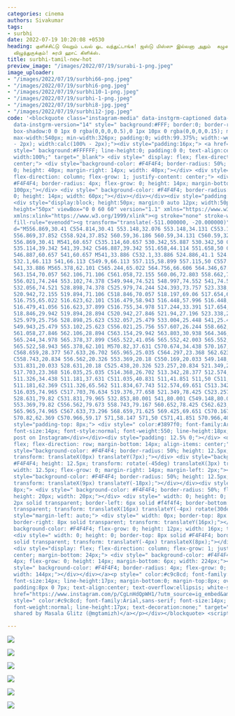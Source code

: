 ```yaml
---
categories: cinema
authors: Sivakumar
tags:
- surbhi
date: 2022-07-19 10:20:08 +0530
heading: குளிச்சிட்டு வெறும் டவல் ஓட வந்துட்டாங்க! ஜஸ்டு மிஸ்ஸு இல்லனா அதும்  கழுண்டு
  விழுந்துருக்கும்! சுரபி ஹாட் கிளிக்ஸ்.
title: surbhi-tamil-new-hot
preview_image: "/images/2022/07/19/surabi-1-png.jpeg"
image_uploader:
- "/images/2022/07/19/surbhi66-png.jpeg"
- "/images/2022/07/19/surbhi6-png.jpeg"
- "/images/2022/07/19/surbhi10-1-png.jpeg"
- "/images/2022/07/19/surbhi-1-png.jpeg"
- "/images/2022/07/19/surbhi8-jpg.jpeg"
- "/images/2022/07/19/surbhi12-jpg.jpeg"
code: '<blockquote class="instagram-media" data-instgrm-captioned data-instgrm-permalink="https://www.instagram.com/p/CgLnHdQpWH1/?utm_source=ig_embed&amp;utm_campaign=loading"
  data-instgrm-version="14" style=" background:#FFF; border:0; border-radius:3px;
  box-shadow:0 0 1px 0 rgba(0,0,0,0.5),0 1px 10px 0 rgba(0,0,0,0.15); margin: 1px;
  max-width:540px; min-width:326px; padding:0; width:99.375%; width:-webkit-calc(100%
  - 2px); width:calc(100% - 2px);"><div style="padding:16px;"> <a href="https://www.instagram.com/p/CgLnHdQpWH1/?utm_source=ig_embed&amp;utm_campaign=loading"
  style=" background:#FFFFFF; line-height:0; padding:0 0; text-align:center; text-decoration:none;
  width:100%;" target="_blank"> <div style=" display: flex; flex-direction: row; align-items:
  center;"> <div style="background-color: #F4F4F4; border-radius: 50%; flex-grow:
  0; height: 40px; margin-right: 14px; width: 40px;"></div> <div style="display: flex;
  flex-direction: column; flex-grow: 1; justify-content: center;"> <div style=" background-color:
  #F4F4F4; border-radius: 4px; flex-grow: 0; height: 14px; margin-bottom: 6px; width:
  100px;"></div> <div style=" background-color: #F4F4F4; border-radius: 4px; flex-grow:
  0; height: 14px; width: 60px;"></div></div></div><div style="padding: 19% 0;"></div>
  <div style="display:block; height:50px; margin:0 auto 12px; width:50px;"><svg width="50px"
  height="50px" viewBox="0 0 60 60" version="1.1" xmlns="https://www.w3.org/2000/svg"
  xmlns:xlink="https://www.w3.org/1999/xlink"><g stroke="none" stroke-width="1" fill="none"
  fill-rule="evenodd"><g transform="translate(-511.000000, -20.000000)" fill="#000000"><g><path
  d="M556.869,30.41 C554.814,30.41 553.148,32.076 553.148,34.131 C553.148,36.186 554.814,37.852
  556.869,37.852 C558.924,37.852 560.59,36.186 560.59,34.131 C560.59,32.076 558.924,30.41
  556.869,30.41 M541,60.657 C535.114,60.657 530.342,55.887 530.342,50 C530.342,44.114
  535.114,39.342 541,39.342 C546.887,39.342 551.658,44.114 551.658,50 C551.658,55.887
  546.887,60.657 541,60.657 M541,33.886 C532.1,33.886 524.886,41.1 524.886,50 C524.886,58.899
  532.1,66.113 541,66.113 C549.9,66.113 557.115,58.899 557.115,50 C557.115,41.1 549.9,33.886
  541,33.886 M565.378,62.101 C565.244,65.022 564.756,66.606 564.346,67.663 C563.803,69.06
  563.154,70.057 562.106,71.106 C561.058,72.155 560.06,72.803 558.662,73.347 C557.607,73.757
  556.021,74.244 553.102,74.378 C549.944,74.521 548.997,74.552 541,74.552 C533.003,74.552
  532.056,74.521 528.898,74.378 C525.979,74.244 524.393,73.757 523.338,73.347 C521.94,72.803
  520.942,72.155 519.894,71.106 C518.846,70.057 518.197,69.06 517.654,67.663 C517.244,66.606
  516.755,65.022 516.623,62.101 C516.479,58.943 516.448,57.996 516.448,50 C516.448,42.003
  516.479,41.056 516.623,37.899 C516.755,34.978 517.244,33.391 517.654,32.338 C518.197,30.938
  518.846,29.942 519.894,28.894 C520.942,27.846 521.94,27.196 523.338,26.654 C524.393,26.244
  525.979,25.756 528.898,25.623 C532.057,25.479 533.004,25.448 541,25.448 C548.997,25.448
  549.943,25.479 553.102,25.623 C556.021,25.756 557.607,26.244 558.662,26.654 C560.06,27.196
  561.058,27.846 562.106,28.894 C563.154,29.942 563.803,30.938 564.346,32.338 C564.756,33.391
  565.244,34.978 565.378,37.899 C565.522,41.056 565.552,42.003 565.552,50 C565.552,57.996
  565.522,58.943 565.378,62.101 M570.82,37.631 C570.674,34.438 570.167,32.258 569.425,30.349
  C568.659,28.377 567.633,26.702 565.965,25.035 C564.297,23.368 562.623,22.342 560.652,21.575
  C558.743,20.834 556.562,20.326 553.369,20.18 C550.169,20.033 549.148,20 541,20 C532.853,20
  531.831,20.033 528.631,20.18 C525.438,20.326 523.257,20.834 521.349,21.575 C519.376,22.342
  517.703,23.368 516.035,25.035 C514.368,26.702 513.342,28.377 512.574,30.349 C511.834,32.258
  511.326,34.438 511.181,37.631 C511.035,40.831 511,41.851 511,50 C511,58.147 511.035,59.17
  511.181,62.369 C511.326,65.562 511.834,67.743 512.574,69.651 C513.342,71.625 514.368,73.296
  516.035,74.965 C517.703,76.634 519.376,77.658 521.349,78.425 C523.257,79.167 525.438,79.673
  528.631,79.82 C531.831,79.965 532.853,80.001 541,80.001 C549.148,80.001 550.169,79.965
  553.369,79.82 C556.562,79.673 558.743,79.167 560.652,78.425 C562.623,77.658 564.297,76.634
  565.965,74.965 C567.633,73.296 568.659,71.625 569.425,69.651 C570.167,67.743 570.674,65.562
  570.82,62.369 C570.966,59.17 571,58.147 571,50 C571,41.851 570.966,40.831 570.82,37.631"></path></g></g></g></svg></div><div
  style="padding-top: 8px;"> <div style=" color:#3897f0; font-family:Arial,sans-serif;
  font-size:14px; font-style:normal; font-weight:550; line-height:18px;">View this
  post on Instagram</div></div><div style="padding: 12.5% 0;"></div> <div style="display:
  flex; flex-direction: row; margin-bottom: 14px; align-items: center;"><div> <div
  style="background-color: #F4F4F4; border-radius: 50%; height: 12.5px; width: 12.5px;
  transform: translateX(0px) translateY(7px);"></div> <div style="background-color:
  #F4F4F4; height: 12.5px; transform: rotate(-45deg) translateX(3px) translateY(1px);
  width: 12.5px; flex-grow: 0; margin-right: 14px; margin-left: 2px;"></div> <div
  style="background-color: #F4F4F4; border-radius: 50%; height: 12.5px; width: 12.5px;
  transform: translateX(9px) translateY(-18px);"></div></div><div style="margin-left:
  8px;"> <div style=" background-color: #F4F4F4; border-radius: 50%; flex-grow: 0;
  height: 20px; width: 20px;"></div> <div style=" width: 0; height: 0; border-top:
  2px solid transparent; border-left: 6px solid #f4f4f4; border-bottom: 2px solid
  transparent; transform: translateX(16px) translateY(-4px) rotate(30deg)"></div></div><div
  style="margin-left: auto;"> <div style=" width: 0px; border-top: 8px solid #F4F4F4;
  border-right: 8px solid transparent; transform: translateY(16px);"></div> <div style="
  background-color: #F4F4F4; flex-grow: 0; height: 12px; width: 16px; transform: translateY(-4px);"></div>
  <div style=" width: 0; height: 0; border-top: 8px solid #F4F4F4; border-left: 8px
  solid transparent; transform: translateY(-4px) translateX(8px);"></div></div></div>
  <div style="display: flex; flex-direction: column; flex-grow: 1; justify-content:
  center; margin-bottom: 24px;"> <div style=" background-color: #F4F4F4; border-radius:
  4px; flex-grow: 0; height: 14px; margin-bottom: 6px; width: 224px;"></div> <div
  style=" background-color: #F4F4F4; border-radius: 4px; flex-grow: 0; height: 14px;
  width: 144px;"></div></div></a><p style=" color:#c9c8cd; font-family:Arial,sans-serif;
  font-size:14px; line-height:17px; margin-bottom:0; margin-top:8px; overflow:hidden;
  padding:8px 0 7px; text-align:center; text-overflow:ellipsis; white-space:nowrap;"><a
  href="https://www.instagram.com/p/CgLnHdQpWH1/?utm_source=ig_embed&amp;utm_campaign=loading"
  style=" color:#c9c8cd; font-family:Arial,sans-serif; font-size:14px; font-style:normal;
  font-weight:normal; line-height:17px; text-decoration:none;" target="_blank">A post
  shared by Masala Glitz (@mgtamizh)</a></p></div></blockquote> <script async src="//www.instagram.com/embed.js"></script>'

---
```

![](/images/2022/07/19/surbhi12-jpg.jpeg)

![](/images/2022/07/19/surbhi8-jpg.jpeg)

![](/images/2022/07/19/surbhi10-1-png.jpeg)

![](/images/2022/07/19/surbhi66-png.jpeg)

![](/images/2022/07/19/surbhi6-png.jpeg)

![](/images/2022/07/19/surbhi-1-png.jpeg)